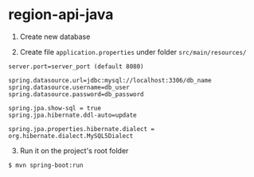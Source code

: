 # region-api-java
1. Create new database

2. Create file `application.properties` under folder `src/main/resources/`
```
server.port=server_port (default 8080)

spring.datasource.url=jdbc:mysql://localhost:3306/db_name
spring.datasource.username=db_user
spring.datasource.password=db_password

spring.jpa.show-sql = true
spring.jpa.hibernate.ddl-auto=update

spring.jpa.properties.hibernate.dialect = org.hibernate.dialect.MySQL5Dialect
```

3. Run it on the project's root folder
```
$ mvn spring-boot:run
```
